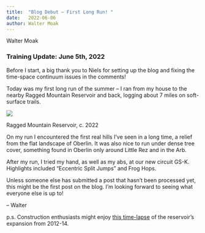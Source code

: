 ```yaml
---
title:  "Blog Debut – First Long Run! "
date:   2022-06-06
author: Walter Moak
---
```


Walter Moak

### Training Update: June 5th, 2022

Before I start, a big thank you to Niels for setting up the blog and fixing the time-space continuum issues in the comments!

Today was my first long run of the summer – I ran from my house to the nearby Ragged Mountain Reservoir and back, logging about 7 miles on soft-surface trails. 

![](https://lh6.googleusercontent.com/bxOus337Ft5jR2lvUiMyj0skJvFLUONujOppgCjpD608L9U2CneoYvMQ5kGMMnOc2rgnN4dc1Te7yQoBJ6TeweVA0Nhr3n5ovcOhpiNQ4Um2-eJSnGvXnEnNa-O-Q07dPNBeNUJuaR3NcvIQpA)

Ragged Mountain Reservoir, c. 2022

On my run I encountered the first real hills I’ve seen in a long time, a relief from the flat landscape of Oberlin. It was also nice to run under dense tree cover, something found in Oberlin only around Little Rez and in the Arb. 

After my run, I tried my hand, as well as my abs, at our new circuit GS-K.  Highlights included “Eccentric Split Jumps” and Frog Hops. 

Unless someone else has submitted a post that hasn’t been processed yet, this might be the first post on the blog. I’m looking forward to seeing what everyone else is up to!

– Walter

p.s.  Construction enthusiasts might enjoy [this time-lapse](https://www.youtube.com/watch?v=XqVPtLaxENA&t=139s) of the reservoir’s expansion from 2012-14.